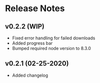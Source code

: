 # Release Notes

## v0.2.2 (WIP)
- Fixed error handling for failed downloads
- Added progress bar
- Bumped required node version to 8.3.0

## v0.2.1 (02-25-2020)
- Added changelog
